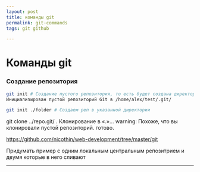 ```yaml
--- 
layout: post 
title: команды git
permalink: git-commands
tags: git github

---
```


# Команды git

### Создание репозитория 

~~~bash
git init # Создание пустого репозитория, то есть будет создана директория .git, это и есть история проектаИнициализирован пустой репозиторий Git в /home/alex/Рабочий стол/test/.git/
Инициализирован пустой репозиторий Git в /home/alex/test/.git/

git init ./folder # Создаем реп в указанной директории
~~~
git clone ../repo.git/ .
Клонирование в «.»…
warning: Похоже, что вы клонировали пустой репозиторий.
готово.


https://github.com/nicothin/web-development/tree/master/git


Придумать пример с одним локальным центральным репозитрием и двумя которые в него сливают

----

